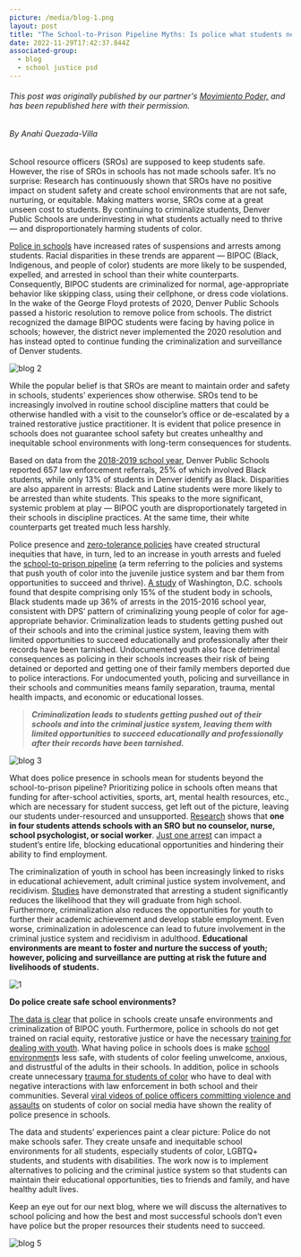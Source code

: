 ```yaml
---
picture: /media/blog-1.png
layout: post
title: "The School-to-Prison Pipeline Myths: Is police what students need?"
date: 2022-11-29T17:42:37.844Z
associated-group:
  - blog
  - school justice psd
---
```

###### *This post was originally published by our partner's [Movimiento Poder,](https://movimientopoder.org/our-work/blog/) and has been republished here with their permission.* 

###### By Anahi Quezada-Villa

School resource officers (SROs) are supposed to keep students safe. However, the rise of SROs in schools has not made schools safer. It’s no surprise: Research has continuously shown that SROs have no positive impact on student safety and create school environments that are not safe, nurturing, or equitable. Making matters worse, SROs come at a great unseen cost to students. By continuing to criminalize students, Denver Public Schools are underinvesting in what students actually need to thrive — and disproportionately harming students of color. 

[Police in schools](https://co.chalkbeat.org/2020/6/10/21287249/black-students-denver-more-likely-ticketed-arrested) have increased rates of suspensions and arrests among students. Racial disparities in these trends are apparent — BIPOC (Black, Indigenous, and people of color) students are more likely to be suspended, expelled, and arrested in school than their white counterparts. Consequently, BIPOC students are criminalized for normal, age-appropriate behavior like skipping class, using their cellphone, or dress code violations. In the wake of the George Floyd protests of 2020, Denver Public Schools passed a historic resolution to remove police from schools. The district recognized the damage BIPOC students were facing by having police in schools; however, the district never implemented the 2020 resolution and has instead opted to continue funding the criminalization and surveillance of Denver students.

![](https://movimientopoder.org/wp-content/uploads/2022/04/blog-2.png "blog 2")

While the popular belief is that SROs are meant to maintain order and safety in schools, students’ experiences show otherwise. SROs tend to be increasingly involved in routine school discipline matters that could be otherwise handled with a visit to the counselor’s office or de-escalated by a trained restorative justice practitioner. It is evident that police presence in schools does not guarantee school safety but creates unhealthy and inequitable school environments with long-term consequences for students.

Based on data from the [2018-2019 school year](https://co.chalkbeat.org/2020/6/10/21287249/black-students-denver-more-likely-ticketed-arrested), Denver Public Schools reported 657 law enforcement referrals, 25% of which involved Black students, while only 13% of students in Denver identify as Black. Disparities are also apparent in arrests: Black and Latine students were more likely to be arrested than white students. This speaks to the more significant, systemic problem at play — BIPOC youth are disproportionately targeted in their schools in discipline practices. At the same time, their white counterparts get treated much less harshly.

Police presence and [zero-tolerance policies](https://www.wested.org/wp-content/uploads/2018/04/JPRC-Police-Schools-Brief.pdf) have created structural inequities that have, in turn, led to an increase in youth arrests and fueled the [school-to-prison pipeline](https://www.adl.org/education/educator-resources/lesson-plans/what-is-the-school-to-prison-pipeline) (a term referring to the policies and systems that push youth of color into the juvenile justice system and bar them from opportunities to succeed and thrive). [A study](https://thehill.com/changing-america/opinion/508430-dc-needs-police-free-schools-now) of Washington, D.C. schools found that despite comprising only 15% of the student body in schools, Black students made up 36% of arrests in the 2015-2016 school year, consistent with DPS’ pattern of criminalizing young people of color for age-appropriate behavior. Criminalization leads to students getting pushed out of their schools and into the criminal justice system, leaving them with limited opportunities to succeed educationally and professionally after their records have been tarnished. Undocumented youth also face detrimental consequences as policing in their schools increases their risk of being detained or deported and getting one of their family members deported due to police interactions. For undocumented youth, policing and surveillance in their schools and communities means family separation, trauma, mental health impacts, and economic or educational losses. 

> ***Criminalization leads to students getting pushed out of their schools and into the criminal justice system, leaving them with limited opportunities to succeed educationally and professionally after their records have been tarnished.***

![](https://movimientopoder.org/wp-content/uploads/2022/04/blog-3.png "blog 3")

What does police presence in schools mean for students beyond the school-to-prison pipeline? Prioritizing police in schools often means that funding for after-school activities, sports, art, mental health resources, etc., which are necessary for student success, get left out of the picture, leaving our students under-resourced and unsupported. [Research](https://www.brookings.edu/research/a-better-path-forward-for-criminal-justice-reconsidering-police-in-schools/) shows that **one in four students attends schools with an SRO but no counselor, nurse, school psychologist, or social worker**. [Just one arrest](https://www.researchgate.net/publication/256841031_Why_Are_Criminals_Less_Educated_than_Non-Criminals_Evidence_from_a_Cohort_of_Young_Australian_Twins) can impact a student’s entire life, blocking educational opportunities and hindering their ability to find employment.  

The criminalization of youth in school has been increasingly linked to risks in educational achievement, adult criminal justice system involvement, and recidivism. [Studies](https://scholarship.law.ufl.edu/cgi/viewcontent.cgi?article=1782&context=facultypub) have demonstrated that arresting a student significantly reduces the likelihood that they will graduate from high school. Furthermore, criminalization also reduces the opportunities for youth to further their academic achievement and develop stable employment. Even worse, criminalization in adolescence can lead to future involvement in the criminal justice system and recidivism in adulthood. **Educational environments are meant to foster and nurture the success of youth; however, policing and surveillance are putting at risk the future and livelihoods of students.** 

![](https://movimientopoder.org/wp-content/uploads/2022/04/1.png "1")

**Do police create safe school environments?**

[The data is clear](https://www.aclu-wa.org/story/school-resource-officers-when-cure-worse-disease) that police in schools create unsafe environments and criminalization of BIPOC youth. Furthermore, police in schools do not get trained on racial equity, restorative justice or have the necessary [training for dealing with youth](https://www.edweek.org/leadership/opinion-we-are-spending-millions-to-put-more-cops-in-schools-what-could-go-wrong/2019/03?r=1732478023). What having police in schools does is make [school environment](https://www.washingtonpost.com/news/the-watch/wp/2018/02/22/putting-more-cops-in-schools-wont-make-schools-safer-and-it-will-likely-inflict-a-lot-of-harm)s less safe, with students of color feeling unwelcome, anxious, and distrustful of the adults in their schools. In addition, police in schools create unnecessary [trauma for students of color](https://healthyschoolscampaign.org/blog/police-do-not-belong-in-our-schools/) who have to deal with negative interactions with law enforcement in both school and their communities. Several [viral videos of police officers committing violence and assaults](https://www.npr.org/sections/thetwo-way/2015/10/27/452206430/video-of-s-c-police-officer-throwing-student-to-ground-prompts-inquiry-and-outra) on students of color on social media have shown the reality of police presence in schools.

The data and students’ experiences paint a clear picture: Police do not make schools safer. They create unsafe and inequitable school environments for all students, especially students of color, LGBTQ+ students, and students with disabilities. The work now is to implement alternatives to policing and the criminal justice system so that students can maintain their educational opportunities, ties to friends and family, and have healthy adult lives.

Keep an eye out for our next blog, where we will discuss the alternatives to school policing and how the best and most successful schools don’t even have police but the proper resources their students need to succeed.

![](https://movimientopoder.org/wp-content/uploads/2022/04/blog-5.png "blog 5")